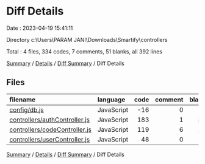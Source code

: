 # Diff Details

Date : 2023-04-19 15:41:11

Directory c:\\Users\\PARAM JANI\\Downloads\\Smartify\\controllers

Total : 4 files,  334 codes, 7 comments, 51 blanks, all 392 lines

[Summary](results.md) / [Details](details.md) / [Diff Summary](diff.md) / Diff Details

## Files
| filename | language | code | comment | blank | total |
| :--- | :--- | ---: | ---: | ---: | ---: |
| [config/db.js](/config/db.js) | JavaScript | -16 | 0 | -5 | -21 |
| [controllers/authController.js](/controllers/authController.js) | JavaScript | 183 | 1 | 39 | 223 |
| [controllers/codeController.js](/controllers/codeController.js) | JavaScript | 119 | 6 | 11 | 136 |
| [controllers/userController.js](/controllers/userController.js) | JavaScript | 48 | 0 | 6 | 54 |

[Summary](results.md) / [Details](details.md) / [Diff Summary](diff.md) / Diff Details